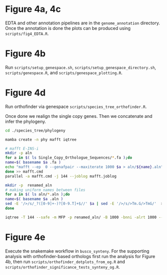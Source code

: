 # Figure 4a, 4c

EDTA and other annotation pipelines are in the `genome_annotation` directory. 
Once the annotation is done the plots can be produced using `scripts/fig4_EDTA.R`.

# Figure 4b

Run `scripts/setup_genespace.sh`, `scripts/setup_genespace_directory.sh`, `scripts/genespace.R`, and `scripts/genespace_plotting.R`.

# Figure 4d

Run orthofinder via genespace `scripts/species_tree_orthofinder.R`.

Once done we realign the single copy genes.
Then we concatenate and infer the phylogeny.

```bash
cd ./species_tree/phylogeny

mamba create -n phy mafft iqtree

# mafft E-INS-i
mkdir -p aln
for a in $( ls Single_Copy_Orthologue_Sequences/*.fa );do
name=$( basename $a .fa )
echo "mafft --ep  0 --genafpair --maxiterate 1000 $a > aln/${name}.aln"
done >> mafft.cmd
parallel -a mafft.cmd -j 144 --joblog mafft.joblog

mkdir -p  renamed_aln 
# making uniform names between files
for a in $( ls aln/*.aln );do
name=$( basename $a .aln )
sed -E '/>/s/_?([0-9]+-)?[0-9.T]+$//' $a | sed -E '/>/s/>Tm.G/>TmG/'  > renamed_aln/${name}.aln &
done 

iqtree -T 144 --safe -m MFP -p renamed_aln/ -B 1000 -bnni -alrt 1000 --prefix species_tree
```

# Figure 4e

Execute the snakemake workflow in `busco_synteny`.
For the supporting analysis with orthofinder-based orthologs first run the analysis for Figure 4b, then run `scripts/orthofinder_dotplots_from_og.R` and `scripts/orthofinder_significance_tests_synteny_og.R`.
